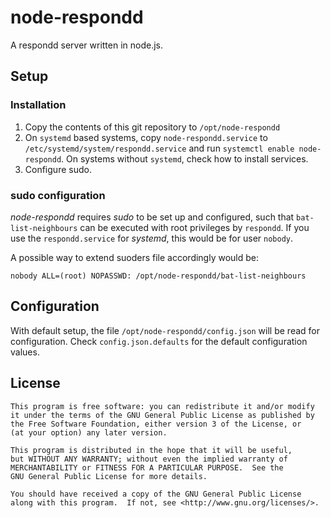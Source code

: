 # node-respondd

A respondd server written in node.js.

## Setup

### Installation

1. Copy the contents of this git repository to `/opt/node-respondd`
2. On `systemd` based systems, copy `node-respondd.service` to `/etc/systemd/system/respondd.service`
   and run `systemctl enable node-respondd`.
   On systems without `systemd`, check how to install services.
3. Configure sudo.

### sudo configuration

*node-respondd* requires *sudo* to be set up and configured, such that `bat-list-neighbours` can be 
executed with root privileges by `respondd`. If you use the `respondd.service` for *systemd*, this would
be for user `nobody`.

A possible way to extend suoders file accordingly would be:

    nobody ALL=(root) NOPASSWD: /opt/node-respondd/bat-list-neighbours

## Configuration

With default setup, the file `/opt/node-respondd/config.json` will be read for configuration.
Check `config.json.defaults` for the default configuration values.

## License

    This program is free software: you can redistribute it and/or modify
    it under the terms of the GNU General Public License as published by
    the Free Software Foundation, either version 3 of the License, or
    (at your option) any later version.

    This program is distributed in the hope that it will be useful,
    but WITHOUT ANY WARRANTY; without even the implied warranty of
    MERCHANTABILITY or FITNESS FOR A PARTICULAR PURPOSE.  See the
    GNU General Public License for more details.

    You should have received a copy of the GNU General Public License
    along with this program.  If not, see <http://www.gnu.org/licenses/>.

